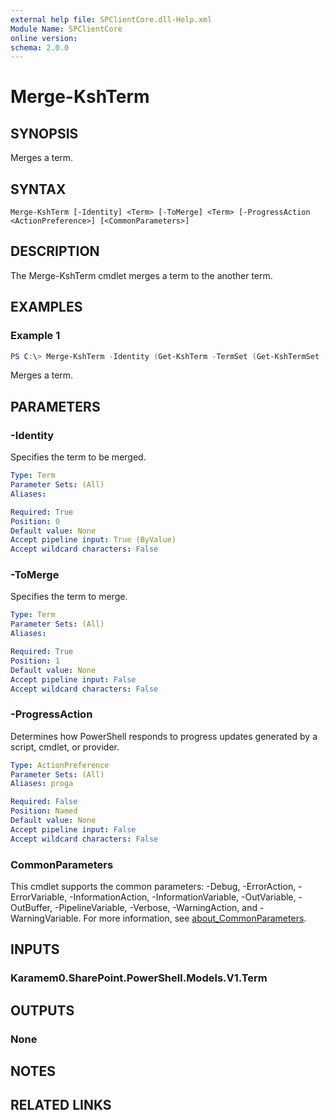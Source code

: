 ```yaml
---
external help file: SPClientCore.dll-Help.xml
Module Name: SPClientCore
online version:
schema: 2.0.0
---
```


# Merge-KshTerm

## SYNOPSIS
Merges a term.

## SYNTAX

```
Merge-KshTerm [-Identity] <Term> [-ToMerge] <Term> [-ProgressAction <ActionPreference>] [<CommonParameters>]
```

## DESCRIPTION
The Merge-KshTerm cmdlet merges a term to the another term.

## EXAMPLES

### Example 1
```powershell
PS C:\> Merge-KshTerm -Identity (Get-KshTerm -TermSet (Get-KshTermSet -TermGroup (Get-KshTermGroup -TermGroupName 'Company') -TermSetName 'Department') -TermName 'Talent Acquisition') -ToMerge (Get-KshTerm -TermSet (Get-KshTermSet -TermGroup (Get-KshTermGroup -TermGroupName 'Company') -TermSetName 'Department') -TermName 'Human Resources')
```

Merges a term.

## PARAMETERS

### -Identity
Specifies the term to be merged.

```yaml
Type: Term
Parameter Sets: (All)
Aliases:

Required: True
Position: 0
Default value: None
Accept pipeline input: True (ByValue)
Accept wildcard characters: False
```

### -ToMerge
Specifies the term to merge.

```yaml
Type: Term
Parameter Sets: (All)
Aliases:

Required: True
Position: 1
Default value: None
Accept pipeline input: False
Accept wildcard characters: False
```

### -ProgressAction
Determines how PowerShell responds to progress updates generated by a script, cmdlet, or provider.

```yaml
Type: ActionPreference
Parameter Sets: (All)
Aliases: proga

Required: False
Position: Named
Default value: None
Accept pipeline input: False
Accept wildcard characters: False
```

### CommonParameters
This cmdlet supports the common parameters: -Debug, -ErrorAction, -ErrorVariable, -InformationAction, -InformationVariable, -OutVariable, -OutBuffer, -PipelineVariable, -Verbose, -WarningAction, and -WarningVariable. For more information, see [about_CommonParameters](http://go.microsoft.com/fwlink/?LinkID=113216).

## INPUTS

### Karamem0.SharePoint.PowerShell.Models.V1.Term

## OUTPUTS

### None

## NOTES

## RELATED LINKS

